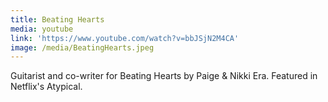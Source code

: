 ```yaml
---
title: Beating Hearts
media: youtube
link: 'https://www.youtube.com/watch?v=bbJSjN2M4CA'
image: /media/BeatingHearts.jpeg
---
```


Guitarist and co-writer for Beating Hearts by Paige & Nikki Era. Featured in Netflix's Atypical.
